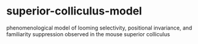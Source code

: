 # superior-colliculus-model
phenomenological model of looming selectivity, positional invariance, and familiarity suppression observed in the mouse superior colliculus
